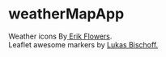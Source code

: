 # weatherMapApp

Weather icons By<a
            href="https://erikflowers.github.io/weather-icons/"
          >
Erik Flowers</a
          >. <br />
Leaflet awesome markers by
<a href="https://github.com/lennardv2/Leaflet.awesome-markers"
            >Lukas Bischoff.</a
          >
